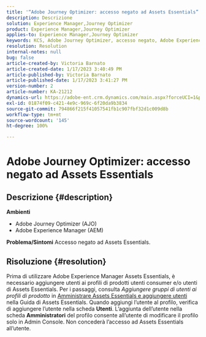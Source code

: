 ```yaml
---
title: '“Adobe Journey Optimizer: accesso negato ad Assets Essentials”'
description: Descrizione
solution: Experience Manager,Journey Optimizer
product: Experience Manager,Journey Optimizer
applies-to: Experience Manager,Journey Optimizer
keywords: KCS, Adobe Journey Optimizer, accesso negato, Adobe Experience Manager, AEM, AJO, Assets Essentials, risoluzione dei problemi
resolution: Resolution
internal-notes: null
bug: false
article-created-by: Victoria Barnato
article-created-date: 1/17/2023 3:40:49 PM
article-published-by: Victoria Barnato
article-published-date: 1/17/2023 3:41:27 PM
version-number: 2
article-number: KA-21212
dynamics-url: https://adobe-ent.crm.dynamics.com/main.aspx?forceUCI=1&pagetype=entityrecord&etn=knowledgearticle&id=cfeedd4e-7d96-ed11-aad1-6045bd006079
exl-id: 01874f09-c421-4e9c-969c-6f20da9b3834
source-git-commit: 794866f215f41057541fb1c907fbf32d1c009d8b
workflow-type: tm+mt
source-wordcount: '145'
ht-degree: 100%

---
```


# Adobe Journey Optimizer: accesso negato ad Assets Essentials

## Descrizione {#description}

<b>Ambienti</b>
- Adobe Journey Optimizer (AJO)
- Adobe Experience Manager (AEM)



<b>Problema/Sintomi</b>
Accesso negato ad Assets Essentials.


## Risoluzione {#resolution}


Prima di utilizzare Adobe Experience Manager Assets Essentials, è necessario aggiungere utenti ai profili di prodotti utenti consumer e/o utenti di Assets Essentials. Per i passaggi, consulta *Aggiungere gruppi di utenti ai profili di prodotto* in [Amministrare Assets Essentials e aggiungere utenti](https://experienceleague.adobe.com/docs/experience-manager-assets-essentials/help/get-started-admins/deploy-administer.html?lang=it#add-users-to-product-profiles) nella Guida di Assets Essentials. Quando aggiungi l’utente al profilo, verifica di aggiungere l’utente nella scheda <b>Utenti</b>. L’aggiunta dell’utente nella scheda <b>Amministratori</b> del profilo consente all’utente di modificare il profilo solo in Admin Console. Non concederà l’accesso ad Assets Essentials all’utente.
